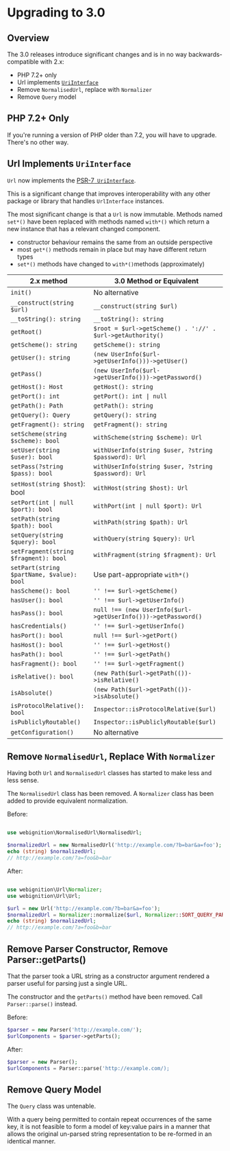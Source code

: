 # Upgrading to 3.0

## Overview

The 3.0 releases introduce significant changes and is in no way backwards-compatible
with 2.x:

- PHP 7.2+ only
- Url implements [`UriInterface`](https://github.com/php-fig/http-message/blob/master/src/UriInterface.php)
- Remove `NormalisedUrl`, replace with `Normalizer`
- Remove `Query` model

## PHP 7.2+ Only

If you're running a version of PHP older than 7.2, you will have to upgrade. There's no other way.

## Url Implements `UriInterface`

`Url` now implements the [ PSR-7` UriInterface`](https://github.com/php-fig/http-message/blob/master/src/UriInterface.php).

This is a significant change that improves interoperability with any other package or library that handles ``UrlInterface``
instances.

The most significant change is that a `Url` is now immutable. Methods named `set*()` have been replaced with methods
named `with*()` which return a new instance that has a relevant changed component.

- constructor behaviour remains the same from an outside perspective
- most `get*()` methods remain in place but may have different return types
- `set*()` methods have changed to `with*()`methods (approximately)

| 2.x method | 3.0 Method or Equivalent  |
|---|---|
| `init()` | No alternative |
| `__construct(string $url)` | `__construct(string $url)` |
| `__toString(): string` | `__toString(): string` |
| `getRoot()` | `$root = $url->getScheme() . '://' . $url->getAuthority()` |
| `getScheme(): string` | `getScheme(): string` |
| `getUser(): string` | `(new UserInfo($url->getUserInfo()))->getUser()` |
| `getPass()` | `(new UserInfo($url->getUserInfo()))->getPassword()` |
| `getHost(): Host` | `getHost(): string` |
| `getPort(): int` | `getPort(): int \| null` |
| `getPath(): Path` | `getPath(): string` |
| `getQuery(): Query` | `getQuery(): string` |
| `getFragment(): string` | `getFragment(): string` |
| `setScheme(string $scheme): bool` | `withScheme(string $scheme): Url` |
| `setUser(string $user): bool` | `withUserInfo(string $user, ?string $password): Url` |
| `setPass(?string $pass): bool` | `withUserInfo(string $user, ?string $password): Url` |
| `setHost(string $host`): bool | `withHost(string $host): Url` |
| `setPort(int \| null $port): bool` | `withPort(int \| null $port): Url` |
| `setPath(string $path): bool` | `withPath(string $path): Url` |
| `setQuery(string $query): bool` | `withQuery(string $query): Url` |
| `setFragment(string $fragment): bool` | `withFragment(string $fragment): Url` |
| `setPart(string $partName, $value): bool` | Use part-appropriate `with*()` |
| `hasScheme(): bool` | `'' !== $url->getScheme()` |
| `hasUser(): bool` | `'' !== $url->getUserInfo()` |
| `hasPass(): bool` | `null !== (new UserInfo($url->getUserInfo()))->getPassword()` |
| `hasCredentials()` | `'' !== $url->getUserInfo()` |
| `hasPort(): bool` | `null !== $url->getPort()` |
| `hasHost(): bool` | `'' !== $url->getHost()` |
| `hasPath(): bool` | `'' !== $url->getPath()` |
| `hasFragment(): bool` | `'' !== $url->getFragment()` |
| `isRelative(): bool` | `(new Path($url->getPath(())->isRelative()` |
| `isAbsolute()` | `(new Path($url->getPath(())->isAbsolute()` |
| `isProtocolRelative(): bool` | `Inspector::isProtocolRelative($url)` |
| `isPubliclyRoutable()` | `Inspector::isPubliclyRoutable($url)` |
| `getConfiguration()` | No alternative |

## Remove `NormalisedUrl`, Replace With `Normalizer`

Having both `Url` and `NormalisedUrl` classes has started to make less and less sense.

The `NormalisedUrl` class has been removed. A `Normalizer` class has been added to provide
equivalent normalization.

Before:

```php

use webignition\NormalisedUrl\NormalisedUrl;

$normalizedUrl = new NormalisedUrl('http://example.com/?b=bar&a=foo');
echo (string) $normalizedUrl;
// http://example.com/?a=foo&b=bar
```

After:

```php

use webignition\Url\Normalizer;
use webignition\Url\Url;

$url = new Url('http://example.com/?b=bar&a=foo');
$normalizedUrl = Normalizer::normalize($url, Normalizer::SORT_QUERY_PARAMETERS);
echo (string) $normalizedUrl;
// http://example.com/?a=foo&b=bar
```

## Remove Parser Constructor, Remove Parser::getParts()

That the parser took a URL string as a constructor argument rendered a parser useful for parsing
just a single URL.

The constructor and the `getParts()` method have been removed. Call `Parser::parse()` instead.

Before:

```php
$parser = new Parser('http://example.com/');
$urlComponents = $parser->getParts();
```

After:

```php
$parser = new Parser();
$urlComponents = Parser::parse('http://example.com/);
```

## Remove Query Model

The `Query` class was untenable.
 
With a query being permitted to contain repeat occurrences of the same key, it is not feasible to form a model 
of key:value pairs in a manner that allows the original un-parsed string representation to be re-formed in an 
identical manner.
